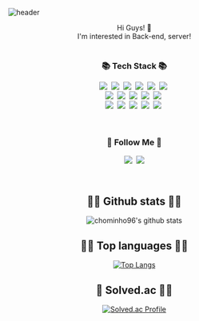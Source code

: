 ![header](https://capsule-render.vercel.app/api?type=slice&color=gradient&height=160&section=header&text=Hi!%20I'm%20MinHo!&fontAlign=50&fontAlignY=70&fontSize=90&fontColor=000000)

<div align="center">Hi Guys! 🙂 </div>
<div align="center">I'm interested in Back-end, server!</div>
<br>
<h3 align="center">📚 Tech Stack 📚</h3>
<p align="center">
  <img src="https://img.shields.io/badge/C++-00599C?style=flat-square&logo=C%2B%2B&logoColor=white"/></a>&nbsp 
  <img src="https://img.shields.io/badge/Java-007396?style=flat-square&logo=Java&logoColor=white"/></a>&nbsp
  <img src="https://img.shields.io/badge/Python-3766AB?style=flat-square&logo=Python&logoColor=white"/></a>&nbsp 
  <img src="https://img.shields.io/badge/Spring-6DB33F?style=flat-square&logo=Spring&logoColor=white"/></a>&nbsp
  <img src="https://img.shields.io/badge/Thymeleaf-005F0F?style=flat-square&logo=Thymeleaf&logoColor=white"/></a>&nbsp
  <img src="https://img.shields.io/badge/JSP-d96913?style=flat-square&logo=Java&logoColor=white"/></a>&nbsp
  <br>
  <img src="https://img.shields.io/badge/Assembly-007AAC?style=flat-square&logo=AssemblyScript&logoColor=white"/></a>&nbsp 
  <img src="https://img.shields.io/badge/Verilog-FFFFFF?style=flat-square&logo=Vonage&logoColor=black"/></a>&nbsp 
  <img src="https://img.shields.io/badge/HTML5-E34F26?style=flat-square&logo=HTML5&logoColor=white"/></a>&nbsp 
  <img src="https://img.shields.io/badge/CSS-1572B6?style=flat-square&logo=CSS3&logoColor=white"/></a>&nbsp
  <img src="https://img.shields.io/badge/Javascript-ffb13b?style=flat-square&logo=javascript&logoColor=white"/></a>&nbsp
  <br>
  <img src="https://img.shields.io/badge/JPA-6DB33F?style=flat-square&logo=SpringBoot&logoColor=white"/></a>&nbsp 
  <img src="https://img.shields.io/badge/JDBC-d96913?style=flat-square&logo=Java&logoColor=white"/></a>&nbsp
  <img src="https://img.shields.io/badge/Oracle-F80000?style=flat-square&logo=Oracle&logoColor=white"/></a>&nbsp 
  <img src="https://img.shields.io/badge/Mysql-E6B91E?style=flat-square&logo=MySql&logoColor=white"/></a>&nbsp 
  <img src="https://img.shields.io/badge/Redis-DC382D?style=flat-square&logo=Redis&logoColor=white"/></a>&nbsp 
</p>

<br>

<h3 align="center">🌈 Follow Me 🌈</h3>
<p align="center">
  <a href="https://chominho96.github.io"><img src="https://img.shields.io/badge/Tech%20Blog-181717?style=flat-square&logo=Github&logoColor=white&link=https://chominho96.github.io"/></a>&nbsp
  <a href="mailto:chominho96@inha.edu"><img src="https://img.shields.io/badge/Gmail-d14836?style=flat-square&logo=Gmail&logoColor=white&link=chominho96@inha.edu"/></a>
</p>

<br>

<h2 align="center">🏃‍♂️ Github stats 🏃‍♂️ </h2>
<div align="center">

![chominho96's github stats](https://github-readme-stats-ruby-one.vercel.app/api?username=chominho96&show_icons=true)

</div>

<h2 align="center">🏃‍♂️ Top languages 🏃‍♂️ </h2>
<div align="center">

[![Top Langs](https://github-readme-stats-ruby-one.vercel.app/api/top-langs/?username=chominho96&layout=compact)](https://github.com/chominho96)
  
</div>

<h2 align="center">🏃 Solved.ac 🏃‍♂️ </h2>
<div align="center">


[![Solved.ac Profile](https://mazassumnida.wtf/api/v2/generate_badge?boj=chominho96)](https://solved.ac/chominho96/)

</div>

